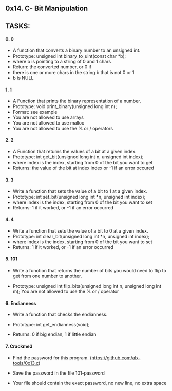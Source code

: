 ## 0x14. C- Bit Manipulation

## TASKS:

#### 0. 0
* A function that converts a binary number to an unsigned int.
* Prototype: unsigned int binary_to_uint(const char *b);
* where b is pointing to a string of 0 and 1 chars
* Return: the converted number, or 0 if
* there is one or more chars in the string b that is not 0 or 1
* b is NULL

#### 1. 1
* A Function that prints the binary representation of a number.
* Prototype: void print_binary(unsigned long int n);
* Format: see example
* You are not allowed to use arrays
* You are not allowed to use malloc
* You are not allowed to use the % or / operators

#### 2. 2
* A Function that returns the values of a bit at a given index.
* Prototype: int get_bit(unsigned long int n, unsigned int index);
* where index is the index, starting from 0 of the bit you want to get
* Returns: the value of the bit at index index or -1 if an error occured

#### 3. 3
* Write a function that sets the value of a bit to 1 at a given index.
* Prototype: int set_bit(unsigned long int *n, unsigned int index);
* where index is the index, starting from 0 of the bit you want to set
* Returns: 1 if it worked, or -1 if an error occurred

#### 4. 4
* Write a function that sets the value of a bit to 0 at a given index.
* Prototype: int clear_bit(unsigned long int *n, unsigned int index);
* where index is the index, starting from 0 of the bit you want to set
* Returns: 1 if it worked, or -1 if an error occurred

#### 5. 101
* Write a function that returns the number of bits you would need to flip to get from one number to another.

* Prototype: unsigned int flip_bits(unsigned long int n, unsigned long int m);
You are not allowed to use the % or / operator

#### 6. Endianness
* Write a function that checks the endianness.

* Prototype: int get_endianness(void);
* Returns: 0 if big endian, 1 if little endian

#### 7. Crackme3
* Find the password for this program. (https://github.com/alx-tools/0x13.c)

* Save the password in the file 101-password
* Your file should contain the exact password, no new line, no extra space
